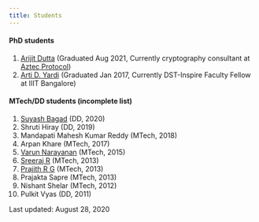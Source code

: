 ```yaml
---
title: Students
---
```


#### PhD students

  1. [Arijit Dutta](https://arijitdutta67.github.io/homepage/) (Graduated Aug 2021, Currently cryptography consultant at [Aztec Protocol](https://aztec.network/))
  1. [Arti D. Yardi](https://www.iiitb.ac.in/faculty/arti-dilip-yardi) (Graduated Jan 2017, Currently DST-Inspire Faculty Fellow at IIIT Bangalore)

#### MTech/DD students (incomplete list)
    
  1. [Suyash Bagad](https://suyash67.github.io/homepage/) (DD, 2020)
  1. Shruti Hiray (DD, 2019)
  1. Mandapati Mahesh Kumar Reddy (MTech, 2018)
  1. Arpan Khare (MTech, 2017)
  1. [Varun Narayanan](https://www.tifr.res.in/~varun.narayanan/) (MTech, 2015)
  1. [Sreeraj R](http://radioninja.in/) (MTech, 2013)
  1. [Prajith R G](https://www.chalmers.se/en/staff/Pages/ramgee.aspx) (MTech, 2013)
  1. Prajakta Sapre (MTech, 2013)
  1. Nishant Shelar (MTech, 2012)
  1. Pulkit Vyas (DD, 2011)

Last updated: August 28, 2020
